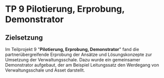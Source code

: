 # TP 9 Pilotierung, Erprobung, Demonstrator
## Zielsetzung
Im Teilprojekt 9 "**Pilotierung, Erprobung, Demonstrator**" fand die partnerübergreifende Erprobung der Ansätze und Lösungskonzepte zur Umsetzung der Verwaltungsschale. Dazu wurde ein gemeinsamer Demonstrator aufgebaut, der am Beispiel Leitungssatz den Werdegang von Verwaltungsschale und Asset darstellt.
